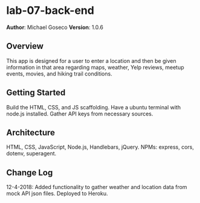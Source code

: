 # lab-07-back-end

**Author**: Michael Goseco
**Version**: 1.0.6 

## Overview
This app is designed for a user to enter a location and then be given information in that area regarding maps, weather, Yelp reviews, meetup events, movies, and hiking trail conditions.

## Getting Started
Build the HTML, CSS, and JS scaffolding. Have a ubuntu terminal with node.js installed. Gather API keys from necessary sources.

## Architecture
HTML, CSS, JavaScript, Node.js, Handlebars, jQuery. NPMs: express, cors, dotenv, superagent.

## Change Log
12-4-2018: Added functionality to gather weather and location data from mock API json files. Deployed to Heroku.
